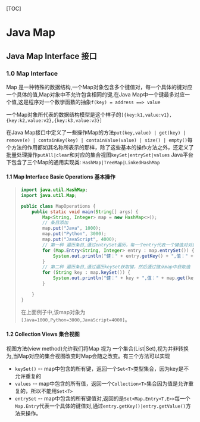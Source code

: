 [TOC]

# Java Map

## Java Map Interface 接口

### 1.0 Map Interface

 Map 是一种特殊的数据结构,一个Map对象包含多个键值对，每一个具体的键对应一个具体的值,Map对象中不允许包含相同的键,在Java Map中一个键最多对应一个值,这是程序对一个数学函数的抽象`f(key) = address ==> value`

 一个Map对象所代表的数据结构模型是这个样子的`[{key:k1,value:v1},{key:k2,value:v2},{key:k3,value:v3}]`

 在Java Map接口中定义了一些操作Map的方法`put(key,value) | get(key) | remove(e) | containKey(key) | containValue(value) | size() | empty()`每个方法的作用都如其名称所表示的那样，除了这些基本的操作方法之外，还定义了批量处理操作`putAll|clear`和对应的集合视图`keySet|entrySet|values`
 Java平台下包含了三个Map的通用实现类: `HashMap|TreeMap|LinkedHashMap`

#### 1.1 Map Interface Basic Operations 基本操作

> ```java
> import java.util.HashMap;
> import java.util.Map;
> 
> public class MapOperations {
>     public static void main(String[] args) {
>         Map<String, Integer> map = new HashMap<>();
>         // 条目添加
>         map.put("Java", 1000);
>         map.put("Python", 3000);
>         map.put("JavaScript", 4000);
>         // 第一种 遍历条目,通过entrySet遍历，每一个entry代表一个键值对对象
>         for (Map.Entry<String, Integer> entry : map.entrySet()) {
>             System.out.println("健：" + entry.getKey() + ",值：" + entry.getValue());
>         }
>         // 第二种 遍历条目,通过遍历keySet获取键，然后通过键从map中获取值
>         for (String key : map.keySet()) {
>             System.out.println("健：" + key + ",值：" + map.get(key));
>         }
> 
>     }
> }
> ```
>
> 在上面例子中,该map对象为`[Java=1000,Python=3000,JavaScript=4000]`。

#### 1.2 Collection Views 集合视图

视图方法(view method)允许我们将Map 视为 一个集合(List|Set),视为并非转换为,当Map对应的集合视图改变时Map会随之改变。有三个方法可以实现

- `keySet()` -- map中包含的所有键，返回一个`Set<T>`类型集合，因为key是不允许重复的
- `values` -- map中包含的所有值，返回一个`Collection<T>`集合因为值是允许重复的，所以不能用`Set<T>`
- `entrySet` -- map中包含的所有键值对,返回的是`Set<Map.Entry<T,E>>`每一个`Map.Entry`代表一个具体的键值对,通过`entry.getKey()|entry.getValue()`方法来操作。